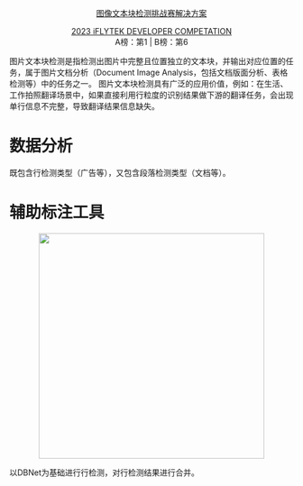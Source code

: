 <p align="center">
    <a href="https://challenge.xfyun.cn/topic/info?type=image-text&ch=0y8g5ox">图像文本块检测挑战赛解决方案</a>
</p>
<p align="center">
    <a href="https://challenge.xfyun.cn/?ch=0y8g5ox">2023 iFLYTEK DEVELOPER COMPETATION</a><br>
    A榜：第1 | B榜：第6
</p>
图片文本块检测是指检测出图片中完整且位置独立的文本块，并输出对应位置的任务，属于图片文档分析（Document Image Analysis，包括文档版面分析、表格检测等）中的任务之一。 图片文本块检测具有广泛的应用价值，例如：在生活、工作拍照翻译场景中，如果直接利用行粒度的识别结果做下游的翻译任务，会出现单行信息不完整，导致翻译结果信息缺失。  

# 数据分析
既包含行检测类型（广告等），又包含段落检测类型（文档等）。

# 辅助标注工具
<p align="center">
    <img src="images/ITBD-690" width="400" />
<p>

以DBNet为基础进行行检测，对行检测结果进行合并。

